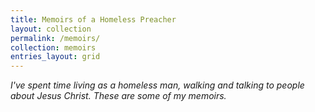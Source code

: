 ```yaml
---
title: Memoirs of a Homeless Preacher
layout: collection
permalink: /memoirs/
collection: memoirs
entries_layout: grid
---
```


*I've spent time living as a homeless man, walking and talking to people about Jesus Christ. These are some of my memoirs.*